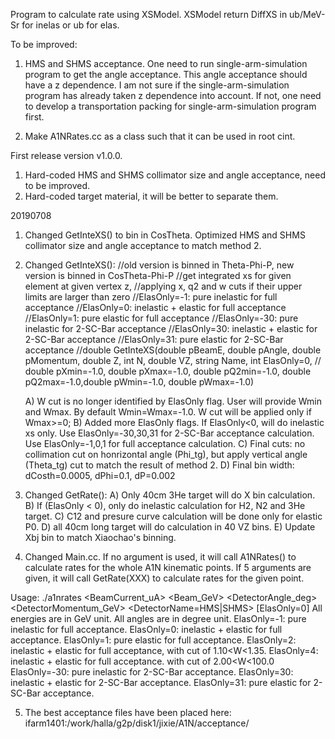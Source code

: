 Program to calculate rate using XSModel.
XSModel return DiffXS in ub/MeV-Sr for inelas or ub for elas.
 
To be improved:
1) HMS and SHMS acceptance.
   One need to run single-arm-simulation program to get the angle acceptance. 
   This angle acceptance should have a z dependence.  I am not sure if the
   single-arm-simulation program has already taken z dependence into account.
   If not, one need to develop a transportation packing for single-arm-simulation
   program first.

2) Make A1NRates.cc as a class such that it can be used in root cint.

First release version v1.0.0.

1. Hard-coded HMS and SHMS collimator size and angle acceptance, need to be improved.
2. Hard-coded target material, it will be better to separate them.


20190708
1. Changed GetInteXS() to bin in CosTheta. Optimized HMS and SHMS collimator size and angle
   acceptance to match method 2.
2. Changed GetInteXS():
//old version is binned in Theta-Phi-P, new version is binned in CosTheta-Phi-P
//get integrated xs for given element at given vertex z,
//applying x, q2 and w cuts if their upper limits are larger than zero
//ElasOnly=-1: pure inelastic for full acceptance
//ElasOnly=0:  inelastic + elastic for full acceptance
//ElasOnly=1:  pure elastic for full acceptance
//ElasOnly=-30: pure inelastic for 2-SC-Bar acceptance
//ElasOnly=30: inelastic + elastic for 2-SC-Bar acceptance
//ElasOnly=31: pure elastic for 2-SC-Bar acceptance
//double GetInteXS(double pBeamE, double pAngle, double pMomentum, double Z, int N, double VZ, string Name, int ElasOnly=0,
//                 double pXmin=-1.0, double pXmax=-1.0, double pQ2min=-1.0, double pQ2max=-1.0,double pWmin=-1.0, double pWmax=-1.0)

   A) W cut is no longer identified by ElasOnly flag.  User will provide Wmin and Wmax. By default
   Wmin=Wmax=-1.0.  W cut will be applied only if Wmax>=0;
   B) Added more ElasOnly flags. If ElasOnly<0, will do inelastic xs only. Use ElasOnly=-30,30,31 for 2-SC-Bar acceptance calculation.
   Use ElasOnly=-1,0,1 for full acceptance calculation.
   C) Final cuts: no collimation cut on honrizontal angle (Phi_tg), but apply vertical angle (Theta_tg) cut to match the result of method 2.
   D) Final bin width: dCosth=0.0005, dPhi=0.1, dP=0.002
3. Changed GetRate():
   A) Only 40cm 3He target will do X bin calculation.
   B) If (ElasOnly < 0), only do inelastic calculation for H2, N2 and 3He target.
   C) C12 and presure curve calculation will be done only for elastic P0.
   D) all 40cm long target will do calculation in 40 VZ bins.
   E) Update Xbj bin to match Xiaochao's binning.
4. Changed Main.cc. If no argument is used, it will call A1NRates() to calculate rates for the whole A1N kinematic points.
   If 5 arguments are given, it will call GetRate(XXX) to calculate rates for the given point.
   
 Usage: ./a1nrates <BeamCurrent_uA> <Beam_GeV> <DetectorAngle_deg> <DetectorMomentum_GeV> <DetectorName=HMS|SHMS> [ElasOnly=0]
        All energies are in GeV unit. All angles are in degree unit.
        ElasOnly=-1: pure inelastic for full acceptance.
        ElasOnly=0:  inelastic + elastic for full acceptance.
        ElasOnly=1:  pure elastic for full acceptance.
        ElasOnly=2:  inelastic + elastic for full acceptance, with cut of 1.10<W<1.35.
        ElasOnly=4:  inelastic + elastic for full acceptance. with cut of 2.00<W<100.0
        ElasOnly=-30: pure inelastic for 2-SC-Bar acceptance.
        ElasOnly=30: inelastic + elastic for 2-SC-Bar acceptance.
        ElasOnly=31: pure elastic for 2-SC-Bar acceptance.
        
5. The best acceptance files have been placed here: ifarm1401:/work/halla/g2p/disk1/jixie/A1N/acceptance/
